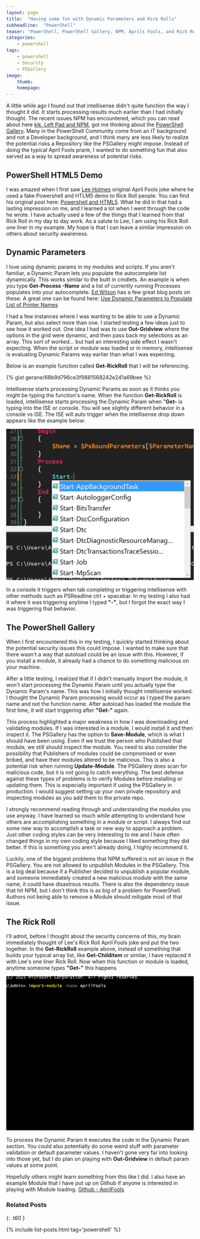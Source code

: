 ```yaml
---
layout: page
title:  "Having some fun with Dynamic Parameters and Rick Rolls"
subheadline:  "PowerShell"
teaser: "PowerShell, PowerShell Gallery, NPM, Aprils Fools, and Rick Rolls"
categories:
    - powershell
tags:
    - powershell
    - Security
    - PSGallery
image:
    thumb:
    homepage:
---
```

A little while ago I found out that intellisense didn't quite function the way I thought it did. It starts processing results much earlier than I had initially thought. The recent issues NPM has encountered, which you can read about here [kik, Left Pad and NPM][2556ad65], got me thinking about the [PowerShell Gallery][83a06856]. Many in the PowerShell Community come from an IT background and not a Developer background, and I think many are less likely to realize the potential risks a Repository like the PSGallery might impose. Instead of doing the typical April Fools prank, I wanted to do something fun that also served as a way to spread awareness of potential risks.

## PowerShell HTML5 Demo

I was amazed when I first saw [Lee Holmes][6a5d6173] original April Fools joke where he used a fake Powershell and HTLM5 demo to Rick Roll people. You can find his original post here: [Powershell and HTML5][5c4b4685]. What he did in that had a lasting impression on me, and I learned a lot when I went through the code he wrote. I have actually used a few of the things that I learned from that Rick Roll in my day to day work. As a salute to Lee, I am using his Rick Roll one liner in my example. My hope is that I can leave a similar impression on others about security awareness.

## Dynamic Parameters

I love using dynamic params in my modules and scripts. If you aren't familiar, a Dynamic Param lets you populate the autocomplete list dynamically. This works similar to the built in cmdlets. An example is when you type **Get-Process -Name** and a list of currently running Processes populates into your autocomplete. [Ed Wilson][774eaec8] has a few great blog posts on these. A great one can be found here: [Use Dynamic Parameters to Populate List of Printer Names][e1883aa4]

I had a few instances where I was wanting to be able to use a Dynamic Param, but also select more than one. I started testing a few ideas just to see how it worked out. One idea I had was to use **Out-Gridview** where the options in the grid were dynamic, and then pass back my selections as an array. This sort of worked... but had an interesting side effect I wasn't expecting. When the script or module was loaded or in memory, intellisense is evaluating Dynamic Params way earlier than what I was expecting.

Below is an example function called **Get-RickRoll** that I will be referencing.


{% gist gerane/68b9d796ce3f9881568242e241a69bee %}


Intellisense starts processing Dynamic Params as soon as it thinks you might be typing the function's name. When the function **Get-RickRoll** is loaded, intellisense starts processing the Dynamic Param when "**Get-** is typing into the ISE or console. You will see slightly different behavior in a console vs ISE. The ISE will auto trigger when the intellisense drop down appears like the example below:


![ISE Example](/images/2016/04/isedropdown.png)


In a console it triggers when tab completing or triggering intellisense with other methods such as PSReadline ctrl + spacebar. In my testing I also had it where it was triggering anytime I typed **"-"**, but I forgot the exact way I was triggering that behavior.

## The PowerShell Gallery

When I first encountered this in my testing, I quickly started thinking about the potential security issues this could impose. I wanted to make sure that there wasn't a way that autoload could be an issue with this. However, if you install a module, it already had a chance to do something malicious on your machine.

After a little testing, I realized that if I didn't manually Import the module, it won't start processing the Dynamic Param until you actually type the Dynamic Param's name. This was how I initially thought intellisense worked. I thought the Dynamic Param processing would occur as I typed the param name and not the function name. After autoload has loaded the module the first time, it will start triggering after **"Get-"** again.

This process highlighted a major weakness in how I was downloading and validating modules. If I was interested in a module, I would install it and then inspect it. The PSGallery has the option to **Save-Module**, which is what I should have been using. Even if we trust the person who Published that module, we still should inspect the module. You need to also consider the possibility that Publishers of modules could be compromised or even bribed, and have their modules altered to be malicious. This is also a potential risk when running **Update-Module**. The PSGallery does scan for malicious code, but it is not going to catch everything. The best defense against these types of problems is to verify Modules before installing or updating them. This is especially important if using the PSGallery in production. I would suggest setting up your own private repository and inspecting modules as you add them to the private repo.

I strongly recommend reading through and understanding the modules you use anyway. I have learned so much while attempting to understand how others are accomplishing something in a module or script. I always find out some new way to accomplish a task or new way to approach a problem. Just other coding styles can be very interesting to me and I have often changed things in my own coding style because I liked something they did better. If this is something you aren't already doing, I highly recommend it.

Luckily, one of the biggest problems that NPM suffered is not an issue in the PSGallery. You are not allowed to unpublish Modules in the PSGallery. This is a big deal because if a Publisher decided to unpublish a popular module, and someone immediately created a new malicious module with the same name, it could have disastrous results. There is also the dependency issue that hit NPM, but I don't think this is as big of a problem for PowerShell. Authors not being able to remove a Module should mitigate most of that issue.

## The Rick Roll

I'll admit, before I thought about the security concerns of this, my brain immediately thought of Lee's Rick Roll April Fools joke and put the two together. In the **Get-RickRoll** example above, instead of something that builds your typical array list, like **Get-Childitem** or similar, I have replaced it with Lee's one liner Rick Roll. Now when this function or module is loaded, anytime someone types **"Get-"** this happens


![Rick Roll](/images/2016/04/AprilFools.gif)


To process the Dynamic Param it executes the code in the Dynamic Param section. You could also potentially do some weird stuff with parameter validation or default parameter values. I haven't gone very far into looking into those yet, but I do plan on playing with **Out-Gridview** in default param values at some point.

Hopefully others might learn something from this like I did. I also have an example Module that I have put up on Github if anyone is interested in playing with Module loading. [Github - AprilFools][39917991]

  [2556ad65]: http://blog.npmjs.org/post/141577284765/kik-left-pad-and-npm "kik, Left Pad and NPM"
  [83a06856]: https://www.powershellgallery.com/ "PowerShell Gallery"
  [6a5d6173]: https://twitter.com/Lee_Holmes "Lee Holmes"
  [5c4b4685]: http://www.leeholmes.com/blog/2011/04/01/powershell-and-html5/ "Powershell and HTML5"
  [774eaec8]: https://twitter.com/ScriptingGuys "Ed Wilson - The Scripting Guy"
  [e1883aa4]: https://blogs.technet.microsoft.com/heyscriptingguy/2014/03/21/use-dynamic-parameters-to-populate-list-of-printer-names/ "Use Dynamic Parameters to Populate List of Printer Names"
  [39917991]: https://github.com/gerane/AprilFools "Github - AprilFools"


### Related Posts
{: .t60 }

{% include list-posts.html tag='powershell' %}

